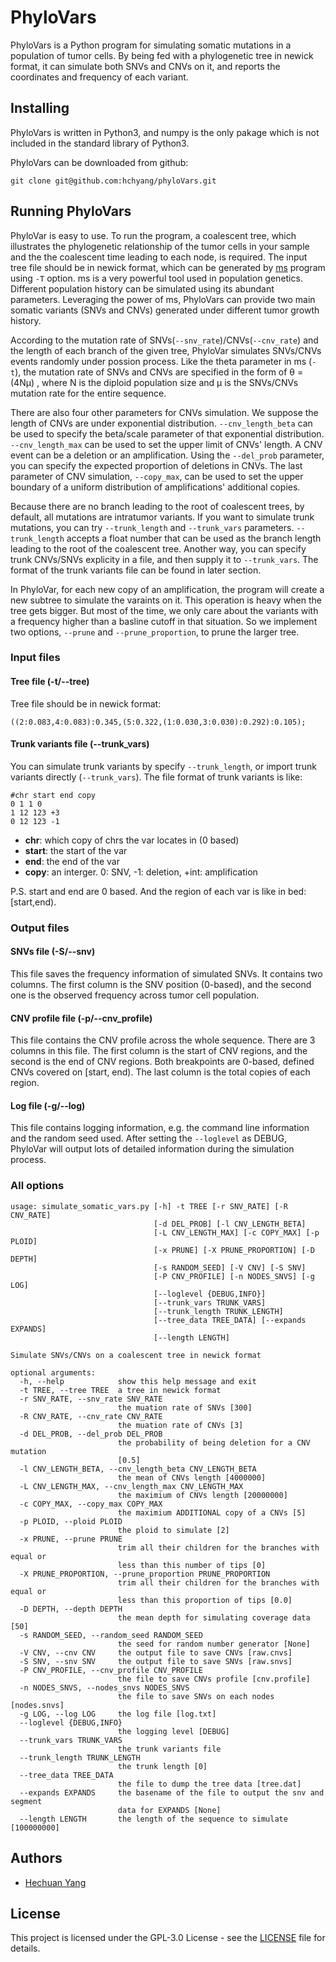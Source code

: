 # PhyloVars

PhyloVars is a Python program for simulating somatic mutations in a population of tumor cells. By being fed with a phylogenetic tree in newick format, it can simulate both SNVs and CNVs on it, and reports the coordinates and frequency of each variant.

## Installing

PhyloVars is written in Python3, and numpy is the only pakage which is not included in the standard library of Python3.

PhyloVars can be downloaded from github:

    git clone git@github.com:hchyang/phyloVars.git

## Running PhyloVars

PhyloVar is easy to use. To run the program, a coalescent tree, which illustrates the phylogenetic relationship of the tumor cells in your sample and the the coalescent time leading to each node, is required.
The input tree file should be in newick format, which can be generated by [ms](http://home.uchicago.edu/rhudson1/source/mksamples.html) program using `-T` option. ms is a very powerful tool used in population genetics. Different population history can be simulated using its abundant parameters. Leveraging the power of ms, PhyloVars can provide two main somatic variants (SNVs and CNVs) generated under different tumor growth history.

According to the mutation rate of SNVs(`--snv_rate`)/CNVs(`--cnv_rate`) and the length of each branch of the given tree, PhyloVar simulates SNVs/CNVs events randomly under possion process. Like the theta parameter in ms (`-t`), the mutation rate of SNVs and CNVs are specified in the form of θ = (4Nμ) , where N is the diploid population size and μ is the SNVs/CNVs mutation rate for the entire sequence.

There are also four other parameters for CNVs simulation. We suppose the length of CNVs are under exponential distribution. `--cnv_length_beta` can be used to specify the beta/scale parameter of that exponential distribution. `--cnv_length_max` can be used to set the upper limit of CNVs' length. A CNV event can be a deletion or an amplification. Using the `--del_prob` parameter, you can specify the expected proportion of deletions in CNVs. The last parameter of CNV simulation, `--copy_max`,  can be used to set the upper boundary of a uniform distribution of amplifications' additional copies.

Because there are no branch leading to the root of coalescent trees, by default, all mutations are intratumor variants. If you want to simulate trunk mutations, you can try `--trunk_length` and `--trunk_vars` parameters. `--trunk_length` accepts a float number that can be used as the branch length leading to the root of the coalescent tree. Another way, you can specify trunk CNVs/SNVs explicity in a file, and then supply it to `--trunk_vars`. The format of the trunk variants file can be found in later section.

In PhyloVar, for each new copy of an amplification, the program will create a new subtree to simulate the varaints on it. This operation is heavy when the tree gets bigger. But most of the time, we only care about the variants with a frequency higher than a basline cutoff in that situation. So we implement two options, `--prune` and `--prune_proportion`, to prune the larger tree.

### Input files

#### Tree file (-t/--tree)

Tree file should be in newick format:

    ((2:0.083,4:0.083):0.345,(5:0.322,(1:0.030,3:0.030):0.292):0.105);

#### Trunk variants file (--trunk_vars)

You can simulate trunk variants by specify `--trunk_length`, or import trunk variants directly (`--trunk_vars`).
The file format of trunk variants is like:
    
    #chr start end copy
    0 1 1 0
    1 12 123 +3
    0 12 123 -1

- **chr**:    which copy of chrs the var locates in (0 based)
- **start**:  the start of the var
- **end**:    the end of the var
- **copy**:   an interger. 0: SNV, -1: deletion, +int: amplification

P.S. start and end are 0 based. And the region of each var is like in bed: [start,end).

### Output files

#### SNVs file (-S/--snv)

This file saves the frequency information of simulated SNVs. It contains two columns. The first column is the SNV position (0-based), and the second one is the observed frequency across tumor cell population.

#### CNV profile file (-p/--cnv_profile)

This file contains the CNV profile across the whole sequence. There are 3 columns in this file. The first column is the start of CNV regions, and the second is the end of CNV regions. Both breakpoints are 0-based, defined CNVs covered on [start, end). The last column is the total copies of each region.

#### Log file (-g/--log)

This file contains logging information, e.g. the command line information and the random seed used. After setting the `--loglevel` as DEBUG, PhyloVar will output lots of detailed information during the simulation process. 

### All options

	usage: simulate_somatic_vars.py [-h] -t TREE [-r SNV_RATE] [-R CNV_RATE]
									[-d DEL_PROB] [-l CNV_LENGTH_BETA]
									[-L CNV_LENGTH_MAX] [-c COPY_MAX] [-p PLOID]
									[-x PRUNE] [-X PRUNE_PROPORTION] [-D DEPTH]
									[-s RANDOM_SEED] [-V CNV] [-S SNV]
									[-P CNV_PROFILE] [-n NODES_SNVS] [-g LOG]
									[--loglevel {DEBUG,INFO}]
									[--trunk_vars TRUNK_VARS]
									[--trunk_length TRUNK_LENGTH]
									[--tree_data TREE_DATA] [--expands EXPANDS]
									[--length LENGTH]

	Simulate SNVs/CNVs on a coalescent tree in newick format

	optional arguments:
	  -h, --help            show this help message and exit
	  -t TREE, --tree TREE  a tree in newick format
	  -r SNV_RATE, --snv_rate SNV_RATE
							the muation rate of SNVs [300]
	  -R CNV_RATE, --cnv_rate CNV_RATE
							the muation rate of CNVs [3]
	  -d DEL_PROB, --del_prob DEL_PROB
							the probability of being deletion for a CNV mutation
							[0.5]
	  -l CNV_LENGTH_BETA, --cnv_length_beta CNV_LENGTH_BETA
							the mean of CNVs length [4000000]
	  -L CNV_LENGTH_MAX, --cnv_length_max CNV_LENGTH_MAX
							the maximium of CNVs length [20000000]
	  -c COPY_MAX, --copy_max COPY_MAX
							the maximium ADDITIONAL copy of a CNVs [5]
	  -p PLOID, --ploid PLOID
							the ploid to simulate [2]
	  -x PRUNE, --prune PRUNE
							trim all their children for the branches with equal or
							less than this number of tips [0]
	  -X PRUNE_PROPORTION, --prune_proportion PRUNE_PROPORTION
							trim all their children for the branches with equal or
							less than this proportion of tips [0.0]
	  -D DEPTH, --depth DEPTH
							the mean depth for simulating coverage data [50]
	  -s RANDOM_SEED, --random_seed RANDOM_SEED
							the seed for random number generator [None]
	  -V CNV, --cnv CNV     the output file to save CNVs [raw.cnvs]
	  -S SNV, --snv SNV     the output file to save SNVs [raw.snvs]
	  -P CNV_PROFILE, --cnv_profile CNV_PROFILE
							the file to save CNVs profile [cnv.profile]
	  -n NODES_SNVS, --nodes_snvs NODES_SNVS
							the file to save SNVs on each nodes [nodes.snvs]
	  -g LOG, --log LOG     the log file [log.txt]
	  --loglevel {DEBUG,INFO}
							the logging level [DEBUG]
	  --trunk_vars TRUNK_VARS
							the trunk variants file
	  --trunk_length TRUNK_LENGTH
							the trunk length [0]
	  --tree_data TREE_DATA
							the file to dump the tree data [tree.dat]
	  --expands EXPANDS     the basename of the file to output the snv and segment
							data for EXPANDS [None]
	  --length LENGTH       the length of the sequence to simulate [100000000]

## Authors

* [Hechuan Yang](https://github.com/hchyang)

## License

This project is licensed under the GPL-3.0 License - see the [LICENSE](LICENSE) file for details.
